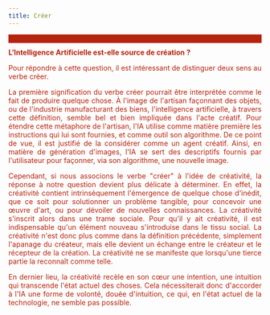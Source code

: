 ```yaml
---
title: Créer
---
```

<div style="background-color:#b5240e;margin-bottom:10px"><br></div>
<font color="#b5240e"><b>L’Intelligence Artificielle est-elle source de création ?</b>

<p style="text-align: justify">Pour répondre à cette question, il est intéressant de distinguer deux sens au verbe créer.</p>

<p style="text-align: justify">La première signification du verbe créer pourrait être interprétée comme le fait de produire quelque chose. À l'image de l'artisan façonnant des objets, ou de l'industrie manufacturant des biens, l'intelligence artificielle, à travers cette définition, semble bel et bien impliquée dans l'acte créatif. Pour étendre cette métaphore de l'artisan, l'IA utilise comme matière première les instructions qui lui sont fournies, et comme outil son algorithme. De ce point de vue, il est justifié de la considérer comme un agent créatif. Ainsi, en matière de génération d'images, l'IA se sert des descriptifs fournis par l'utilisateur pour façonner, via son algorithme, une nouvelle image.</p>

<p style="text-align: justify">Cependant, si nous associons le verbe "créer" à l'idée de créativité, la réponse à notre question devient plus délicate à déterminer. En effet, la créativité contient intrinsèquement l'émergence de quelque chose d'inédit, que ce soit pour solutionner un problème tangible, pour concevoir une œuvre d'art, ou pour dévoiler de nouvelles connaissances. La créativité s'inscrit alors dans une trame sociale. Pour qu'il y ait créativité, il est indispensable qu'un élément nouveau s'introduise dans le tissu social. La créativité n'est donc plus comme dans la définition précédente, simplement l'apanage du créateur, mais elle devient un échange entre le créateur et le récepteur de la création. La créativité ne se manifeste que lorsqu'une tierce partie la reconnaît comme telle.</p>

<p style="text-align: justify">En dernier lieu, la créativité recèle en son cœur une intention, une intuition qui transcende l'état actuel des choses. Cela nécessiterait donc d'accorder à l'IA une forme de volonté, douée d'intuition, ce qui, en l'état actuel de la technologie, ne semble pas possible.</p></font>